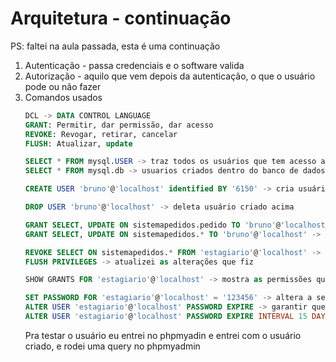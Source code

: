 # Arquitetura - continuação

PS: faltei na aula passada, esta é uma continuação

1. Autenticação - passa credenciais e o software valida
2. Autorização - aquilo que vem depois da autenticação, o que o usuário pode ou não fazer
3. Comandos usados
   ```sql
   DCL -> DATA CONTROL LANGUAGE
   GRANT: Permitir, dar permissão, dar acesso
   REVOKE: Revogar, retirar, cancelar
   FLUSH: Atualizar, update

   SELECT * FROM mysql.USER -> traz todos os usuários que tem acesso ao banco
   SELECT * FROM mysql.db -> usuarios criados dentro do banco de dados

   CREATE USER 'bruno'@'localhost' identified BY '6150' -> cria usuário que tem acesso dentro do banco (em SELECT * FROM mysql.db; não aparece, em SELECT * FROM mysql.USER; aparece)

   DROP USER 'bruno'@'localhost' -> deleta usuário criado acima

   GRANT SELECT, UPDATE ON sistemapedidos.pedido TO 'bruno'@'localhost' -> dando permissão somente para select e update na tabela pedido do banco sistemapedidos
   GRANT SELECT, UPDATE ON sistemapedidos.* TO 'bruno'@'localhost' -> dando permissão somente para select e update em todas as tabelas do banco sistemapedidos
   
   REVOKE SELECT ON sistemapedidos.* FROM 'estagiario'@'localhost' -> retirei o acesso ao select
   FLUSH PRIVILEGES -> atualizei as alterações que fiz

   SHOW GRANTS FOR 'estagiario'@'localhost' -> mostra as permissões que o usuário tem

   SET PASSWORD FOR 'estagiario'@'localhost' = '123456' -> altera a senha do usuário
   ALTER USER 'estagiario'@'localhost' PASSWORD EXPIRE -> garantir que quando o usuário acesse o banco, ele altere a senha
   ALTER USER 'estagiario'@'localhost' PASSWORD EXPIRE INTERVAL 15 DAY -> obrigatiriamente trocar a senha em 15 dias
   ```
   Pra testar o usuário eu entrei no phpmyadin e entrei com o usuário criado, e  rodei uma query no phpmyadmin
   
   

